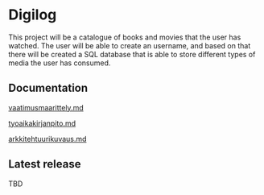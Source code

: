 # Digilog

This project will be a catalogue of books and movies that the user has watched. The user will be able to create an username, and based on that there will be created a SQL database that is able to store different types of media the user has consumed.

## Documentation

[vaatimusmaarittely.md](https://github.com/kalmikko/ot-harjoitustyo/blob/master/dokumentaatio/vaatimusmaarittely.md)

[tyoaikakirjanpito.md](https://github.com/kalmikko/ot-harjoitustyo/blob/master/dokumentaatio/tyoaikakirjanpito.md)

[arkkitehtuurikuvaus.md](https://github.com/kalmikko/ot-harjoitustyo/blob/master/dokumentaatio/Arkkitehtuurikuvaus.md)

## Latest release

TBD

